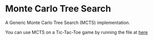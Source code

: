 # Monte Carlo Tree Search
A Generic Monte Carlo Tree Search (MCTS) implementation.

You can use MCTS on a Tic-Tac-Toe game by running the file at [here](https://github.com/TheanLim/mcts/blob/main/mcts/applications/mnk.py)
